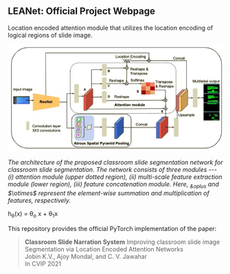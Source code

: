 ## LEANet: Official Project Webpage
Location encoded attention module that utilizes the location encoding of logical regions of slide image.

<p align="center">
<img src="assets/leanet.jpg" />
<em>
<p>The architecture of the proposed classroom slide segmentation network for classroom slide segmentation. The network consists of three modules --- (i) attention module (upper dotted region), (ii) multi-scale feature extraction module (lower  region), (iii) feature concatenation module. Here, <sub>&oplus</sub> and $\otimes$ represent the element-wise summation and multiplication of features, respectively.
</p></em>
</p>

<p> h<sub>&theta;</sub>(x) = &theta;<sub>o</sub> x + &theta;<sub>1</sub>x </p>

This repository provides the official PyTorch implementation of the paper:
> **Classroom Slide Narration System** Improving classroom slide image Segmentation via Location Encoded Attention Networks<br>
> Jobin K.V., Ajoy Mondal, and C. V. Jawahar<br>
> In CVIP 2021<br>
